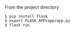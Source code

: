 From the project directory

```shell
$ pip install flask
$ export FLASK_APP=app/app.py
$ flask run
```
